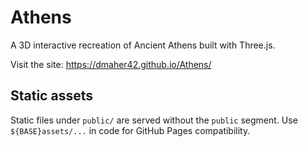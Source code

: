 # Athens

A 3D interactive recreation of Ancient Athens built with Three.js.

Visit the site: https://dmaher42.github.io/Athens/

## Static assets

Static files under `public/` are served without the `public` segment. Use `${BASE}assets/...` in code for GitHub Pages compatibility.

<!-- Rebuild trigger for GitHub Pages deployment -->
